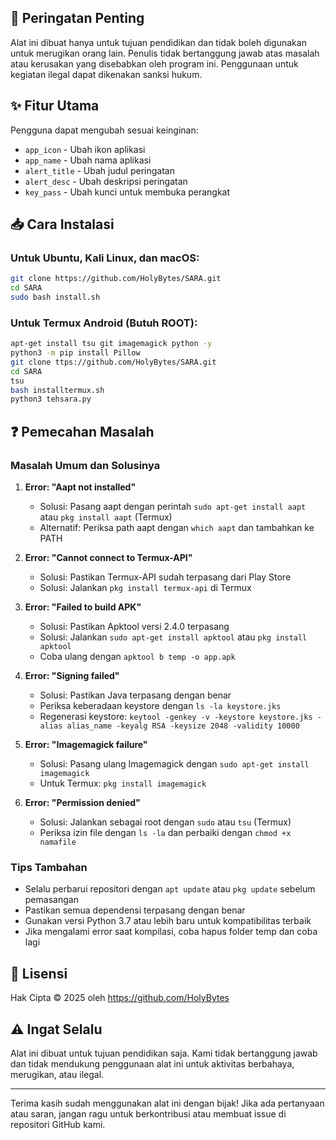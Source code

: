## 🚨 Peringatan Penting

Alat ini dibuat hanya untuk tujuan pendidikan dan tidak boleh digunakan untuk merugikan orang lain. Penulis tidak bertanggung jawab atas masalah atau kerusakan yang disebabkan oleh program ini. Penggunaan untuk kegiatan ilegal dapat dikenakan sanksi hukum.

## ✨ Fitur Utama

Pengguna dapat mengubah sesuai keinginan:
- `app_icon` - Ubah ikon aplikasi
- `app_name` - Ubah nama aplikasi
- `alert_title` - Ubah judul peringatan
- `alert_desc` - Ubah deskripsi peringatan
- `key_pass` - Ubah kunci untuk membuka perangkat

## 📥 Cara Instalasi

### Untuk Ubuntu, Kali Linux, dan macOS:
```bash
git clone https://github.com/HolyBytes/SARA.git
cd SARA
sudo bash install.sh
```

### Untuk Termux Android (Butuh ROOT):
```bash
apt-get install tsu git imagemagick python -y
python3 -m pip install Pillow
git clone ttps://github.com/HolyBytes/SARA.git
cd SARA
tsu
bash installtermux.sh
python3 tehsara.py
```


## ❓ Pemecahan Masalah

### Masalah Umum dan Solusinya

1. **Error: "Aapt not installed"**
   - Solusi: Pasang aapt dengan perintah `sudo apt-get install aapt` atau `pkg install aapt` (Termux)
   - Alternatif: Periksa path aapt dengan `which aapt` dan tambahkan ke PATH

2. **Error: "Cannot connect to Termux-API"**
   - Solusi: Pastikan Termux-API sudah terpasang dari Play Store
   - Solusi: Jalankan `pkg install termux-api` di Termux

3. **Error: "Failed to build APK"**
   - Solusi: Pastikan Apktool versi 2.4.0 terpasang
   - Solusi: Jalankan `sudo apt-get install apktool` atau `pkg install apktool`
   - Coba ulang dengan `apktool b temp -o app.apk`

4. **Error: "Signing failed"**
   - Solusi: Pastikan Java terpasang dengan benar
   - Periksa keberadaan keystore dengan `ls -la keystore.jks`
   - Regenerasi keystore: `keytool -genkey -v -keystore keystore.jks -alias alias_name -keyalg RSA -keysize 2048 -validity 10000`

5. **Error: "Imagemagick failure"**
   - Solusi: Pasang ulang Imagemagick dengan `sudo apt-get install imagemagick`
   - Untuk Termux: `pkg install imagemagick`

6. **Error: "Permission denied"**
   - Solusi: Jalankan sebagai root dengan `sudo` atau `tsu` (Termux)
   - Periksa izin file dengan `ls -la` dan perbaiki dengan `chmod +x namafile`

### Tips Tambahan

- Selalu perbarui repositori dengan `apt update` atau `pkg update` sebelum pemasangan
- Pastikan semua dependensi terpasang dengan benar
- Gunakan versi Python 3.7 atau lebih baru untuk kompatibilitas terbaik
- Jika mengalami error saat kompilasi, coba hapus folder temp dan coba lagi



## 📜 Lisensi

Hak Cipta © 2025 oleh https://github.com/HolyBytes

## ⚠️ Ingat Selalu

Alat ini dibuat untuk tujuan pendidikan saja. Kami tidak bertanggung jawab dan tidak mendukung penggunaan alat ini untuk aktivitas berbahaya, merugikan, atau ilegal.

---

Terima kasih sudah menggunakan alat ini dengan bijak! Jika ada pertanyaan atau saran, jangan ragu untuk berkontribusi atau membuat issue di repositori GitHub kami.